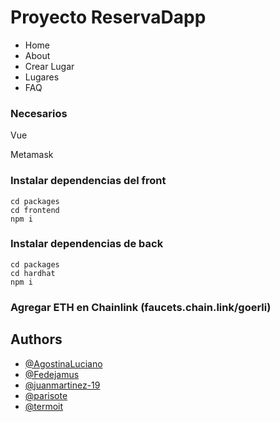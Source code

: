 # Proyecto ReservaDapp

- Home
- About
- Crear Lugar
- Lugares
- FAQ

### Necesarios 
Vue

Metamask

### Instalar dependencias del front
```
cd packages
cd frontend
npm i
```

### Instalar dependencias de back
```
cd packages
cd hardhat
npm i
```

### Agregar ETH en Chainlink (faucets.chain.link/goerli)

## Authors

- [@AgostinaLuciano](https://www.github.com/AgostinaLuciano)
- [@Fedejamus](https://www.github.com/Fedejamus)
- [@juanmartinez-19](https://www.github.com/juanmartinez-19)
- [@parisote](https://www.github.com/parisote)
- [@termoit](https://www.github.com/termoit)
